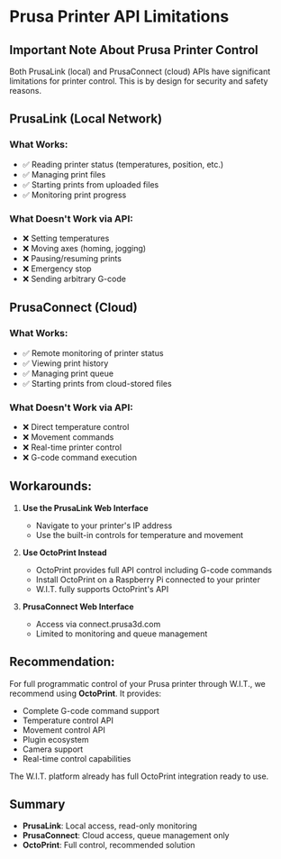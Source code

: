 # Prusa Printer API Limitations

## Important Note About Prusa Printer Control

Both PrusaLink (local) and PrusaConnect (cloud) APIs have significant limitations for printer control. This is by design for security and safety reasons.

## PrusaLink (Local Network)

### What Works:
- ✅ Reading printer status (temperatures, position, etc.)
- ✅ Managing print files
- ✅ Starting prints from uploaded files
- ✅ Monitoring print progress

### What Doesn't Work via API:
- ❌ Setting temperatures
- ❌ Moving axes (homing, jogging)
- ❌ Pausing/resuming prints
- ❌ Emergency stop
- ❌ Sending arbitrary G-code

## PrusaConnect (Cloud)

### What Works:
- ✅ Remote monitoring of printer status
- ✅ Viewing print history
- ✅ Managing print queue
- ✅ Starting prints from cloud-stored files

### What Doesn't Work via API:
- ❌ Direct temperature control
- ❌ Movement commands
- ❌ Real-time printer control
- ❌ G-code command execution

## Workarounds:

1. **Use the PrusaLink Web Interface**
   - Navigate to your printer's IP address
   - Use the built-in controls for temperature and movement

2. **Use OctoPrint Instead**
   - OctoPrint provides full API control including G-code commands
   - Install OctoPrint on a Raspberry Pi connected to your printer
   - W.I.T. fully supports OctoPrint's API

3. **PrusaConnect Web Interface**
   - Access via connect.prusa3d.com
   - Limited to monitoring and queue management

## Recommendation:

For full programmatic control of your Prusa printer through W.I.T., we recommend using **OctoPrint**. It provides:
- Complete G-code command support
- Temperature control API
- Movement control API
- Plugin ecosystem
- Camera support
- Real-time control capabilities

The W.I.T. platform already has full OctoPrint integration ready to use.

## Summary

- **PrusaLink**: Local access, read-only monitoring
- **PrusaConnect**: Cloud access, queue management only  
- **OctoPrint**: Full control, recommended solution